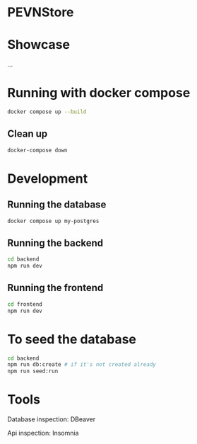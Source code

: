 # PEVNStore

# Showcase

...

# Running with docker compose

```sh
docker compose up --build
```

## Clean up

```sh
docker-compose down
```

# Development

## Running the database

```sh
docker compose up my-postgres
```

## Running the backend

```sh
cd backend
npm run dev
```

## Running the frontend

```sh
cd frontend
npm run dev
```

# To seed the database

```sh
cd backend
npm run db:create # if it's not created already
npm run seed:run
```

# Tools

Database inspection: DBeaver

Api inspection: Insomnia

